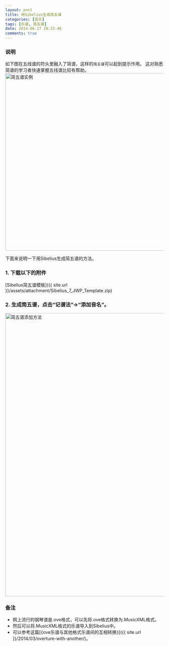 ```yaml
---
layout: post
title: 用Sibelius生成简五谱
categories: [音乐]
tags: [乐谱, 简五谱]
date: 2014-06-27 20:33:46
comments: true
---
```


### 说明
如下图在五线谱的符头里融入了简谱，这样的``简五谱``可以起到提示作用。
这对熟悉简谱的学习者快速掌握五线谱比较有帮助。
<img src="{{ site.url }}/assets/blogImg/sibelius_jwp_eg.png" width="563" alt="简五谱实例"/>
<!-- more -->

下面来说明一下用Sibelius生成简五谱的方法。
### 1. 下载以下的附件
[Sibelius简五谱模板]({{ site.url }}/assets/attachment/Sibelius_7_JWP_Template.zip)

### 2. 生成简五谱，点击“记谱法”→“添加音名”。
<img src="{{ site.url }}/assets/blogImg/sibelius_jwp_ways.png" width="898" alt="简五谱添加方法"/>

### 备注
* 网上流行的钢琴谱是.ove格式，可以先将.ove格式转换为.MusicXML格式。
* 然后可以将.MusicXML格式的乐谱导入到Sibelius中。
* 可以参考这篇[《ove乐谱与其他格式乐谱间的互相转换》]({{ site.url }}/2014/03/overture-with-another/)。

